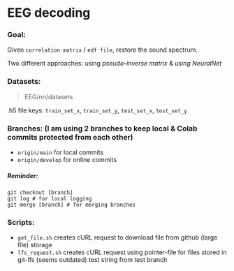 # EEG decoding

### Goal:
Given `correlation matrix` / `edf file`, restore the sound spectrum.

Two different approaches: using *pseudo-inverse matrix* & *using NeuralNet*

### Datasets:
> EEG/nn/datasets

.h5 file keys: `train_set_x`, `train_set_y`, `test_set_x`, `test_set_y`

### Branches: (I am using 2 branches to keep local & Colab commits protected from each other)
* `origin/main` for local commits 
* `origin/develop` for online commits

##### Reminder:
```
git checkout [branch]
git log # for local logging
git merge [branch] # for merging branches 
```

### Scripts:
* `get_file.sh` creates cURL request to download file from github (large file) storage
* `lfs_request.sh` creates cURL request using pointer-file for files stored in git-lfs (seems outdated)
test string from test branch 
